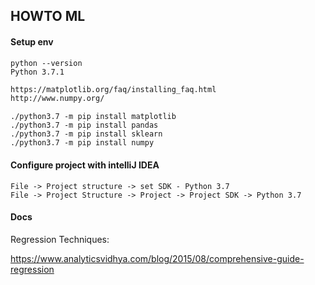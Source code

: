 ## HOWTO ML



#### Setup env

```text
python --version
Python 3.7.1
```

```html
https://matplotlib.org/faq/installing_faq.html
http://www.numpy.org/
```

```text
./python3.7 -m pip install matplotlib
./python3.7 -m pip install pandas
./python3.7 -m pip install sklearn
./python3.7 -m pip install numpy

```

#### Configure project with intelliJ IDEA

```text
File -> Project structure -> set SDK - Python 3.7
File -> Project Structure -> Project -> Project SDK -> Python 3.7 
```

#### Docs

Regression Techniques:

https://www.analyticsvidhya.com/blog/2015/08/comprehensive-guide-regression